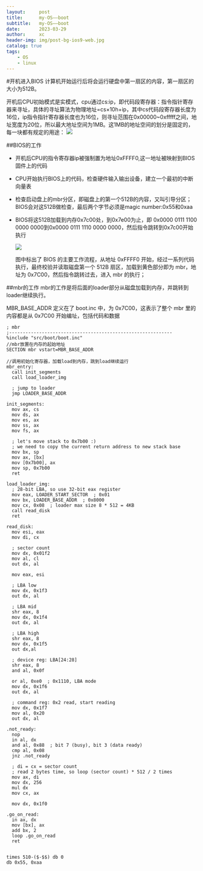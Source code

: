```yaml
---
layout:     post
title:      my-OS——boot
subtitle:   my-OS——boot
date:       2023-03-29
author:     xc
header-img: img/post-bg-ios9-web.jpg
catalog: true
tags:
    - OS
    - linux
---
```

#开机进入BIOS
计算机开始运行后将会运行硬盘中第一扇区的内容，第一扇区的大小为512B。

开机后CPU初始模式是实模式，cpu通过cs:ip，即代码段寄存器：指令指针寄存器来寻址，具体的寻址算法为物理地址=cs×10h+ip，其中cs代码段寄存器长度为16位，ip指令指针寄存器长度也为16位，则寻址范围在0x00000~0xfffff之间，地址宽度为20位，所以最大地址空间为1MB。这1MB的地址空间的划分是固定的，每一块都有规定的用途：
![](https://segmentfault.com/img/bVcSx6i)

##BIOS的工作
 - 开机后CPU的指令寄存器ip被强制置为地址0xFFFF0,这一地址被映射到BIOS固件上的代码
 - CPU开始执行BIOS上的代码，检查硬件输入输出设备，建立一个最初的中断向量表
 - 检查启动盘上的mbr分区，即磁盘上的第一个512B的内容，又叫引导分区；BIOS会对这512B做检查，最后两个字节必须是magic number:0x55和0xaa
 - BIOS将这512B加载到内存0x7c00处，到0x7e00为止，即
   0x0000 0111 1100 0000 0000到0x0000 0111 1110 0000 0000，然后指令跳转到0x7c00开始执行
   
   ![](https://segmentfault.com/img/bVcSzGy)
   
   图中标出了 BIOS 的主要工作流程，从地址 0xFFFF0 开始，经过一系列代码执行，最终校验并读取磁盘第一个 512B 扇区，加载到黄色部分即为 mbr，地址为 0x7C00，然后指令跳转过去，进入 mbr 的执行；
 
##mbr的工作
mbr的工作是将后面的loader部分从磁盘加载到内存，并跳转到loader继续执行。

MBR_BASE_ADDR 定义在了 boot.inc 中，为 0x7C00，这表示了整个 mbr 里的内容都是从 0x7C00 开始编址，包括代码和数据

```
; mbr
;------------------------------------------------------------
%include "src/boot/boot.inc"
//mbr放置在内存的起始地址
SECTION mbr vstart=MBR_BASE_ADDR

//调用初始化寄存器，加载load到内存，跳到load继续运行
mbr_entry:
  call init_segments
  call load_loader_img

  ; jump to loader
  jmp LOADER_BASE_ADDR

init_segments:
  mov ax, cs
  mov ds, ax
  mov es, ax
  mov ss, ax
  mov fs, ax

  ; let's move stack to 0x7b00 :)
  ; we need to copy the current return address to new stack base
  mov bx, sp
  mov ax, [bx]
  mov [0x7b00], ax
  mov sp, 0x7b00
  ret

load_loader_img:
  ; 28-bit LBA, so use 32-bit eax register
  mov eax, LOADER_START_SECTOR  ; 0x01
  mov bx, LOADER_BASE_ADDR  ; 0x8000
  mov cx, 0x08  ; loader max size 8 * 512 = 4KB
  call read_disk
  ret

read_disk:
  mov esi, eax
  mov di, cx

  ; sector count
  mov dx, 0x01f2
  mov al, cl
  out dx, al

  mov eax, esi

  ; LBA low
  mov dx, 0x1f3
  out dx, al

  ; LBA mid
  shr eax, 8
  mov dx, 0x1f4
  out dx, al

  ; LBA high
  shr eax, 8
  mov dx, 0x1f5
  out dx,al

  ; device reg: LBA[24:28]
  shr eax, 8
  and al, 0x0f

  or al, 0xe0  ; 0x1110, LBA mode
  mov dx, 0x1f6
  out dx, al

  ; command reg: 0x2 read, start reading
  mov dx, 0x1f7
  mov al, 0x20
  out dx, al

.not_ready:
  nop
  in al, dx
  and al, 0x88  ; bit 7 (busy), bit 3 (data ready)
  cmp al, 0x08
  jnz .not_ready

  ; di = cx = sector count
  ; read 2 bytes time, so loop (sector count) * 512 / 2 times
  mov ax, di
  mov dx, 256
  mul dx
  mov cx, ax

  mov dx, 0x1f0

.go_on_read:
  in ax, dx
  mov [bx], ax
  add bx, 2
  loop .go_on_read
  ret


times 510-($-$$) db 0
db 0x55, 0xaa
```


